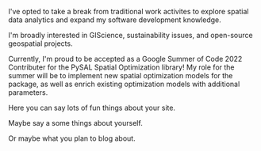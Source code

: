 I've opted to take a break from traditional work activites to explore spatial data analytics and expand my software development knowledge.

I'm broadly interested in GIScience, sustainability issues, and open-source geospatial projects.

Currently, I'm proud to be accepted as a Google Summer of Code 2022 Contributer for the PySAL Spatial Optimization library! My role for the summer will be to implement new spatial optimization models for the package, as well as enrich existing optimization models with additional parameters. 

  
 
 
Here you can say lots of fun things about your site.

Maybe say a some things about yourself.

Or maybe what you plan to blog about.
